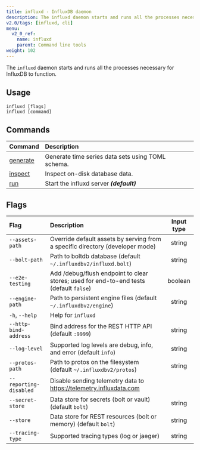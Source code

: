 ```yaml
---
title: influxd - InfluxDB daemon
description: The influxd daemon starts and runs all the processes necessary for InfluxDB to function.
v2.0/tags: [influxd, cli]
menu:
  v2_0_ref:
    name: influxd
    parent: Command line tools
weight: 102
---
```


The `influxd` daemon starts and runs all the processes necessary for InfluxDB to function.

## Usage

```
influxd [flags]
influxd [command]
```

## Commands

| Command                                          | Description                                       |
|:-------                                          |:-----------                                       |
| [generate](/v2.0/reference/cli/influxd/generate) | Generate time series data sets using TOML schema. |
| [inspect](/v2.0/reference/cli/influxd/inspect)   | Inspect on-disk database data.                    |
| [run](/v2.0/reference/cli/influxd/run)           | Start the influxd server _**(default)**_          |

## Flags

| Flag                   | Description                                                                            | Input type |
| :--------------------- | :------------------------------------------------------------------------------------- | :--------: |
| `--assets-path`        | Override default assets by serving from a specific directory (developer mode)          | string     |
| `--bolt-path`          | Path to boltdb database (default `~/.influxdbv2/influxd.bolt`)                         | string     |
| `--e2e-testing`        | Add /debug/flush endpoint to clear stores; used for end-to-end tests (default `false`) | boolean    |
| `--engine-path`        | Path to persistent engine files (default `~/.influxdbv2/engine`)                       | string     |
| `-h`, `--help`         | Help for `influxd`                                                                     |            |
| `--http-bind-address`  | Bind address for the REST HTTP API (default `:9999`)                                   | string     |
| `--log-level`          | Supported log levels are debug, info, and error (default `info`)                       | string     |
| `--protos-path`        | Path to protos on the filesystem (default `~/.influxdbv2/protos`)                      | string     |
| `--reporting-disabled` | Disable sending telemetry data to https://telemetry.influxdata.com                     |            |
| `--secret-store`       | Data store for secrets (bolt or vault) (default `bolt`)                                | string     |
| `--store`              | Data store for REST resources (bolt or memory) (default `bolt`)                        | string     |
| `--tracing-type`       | Supported tracing types (log or jaeger)                                                | string     |
